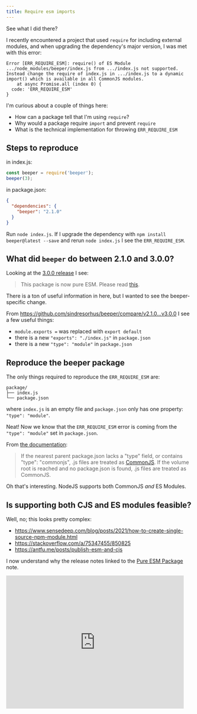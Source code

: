 ```yaml
---
title: Require esm imports
---
```


See what I did there?

I recently encountered a project that used `require` for including external modules, and when upgrading the dependency's major version, I was met with this error:

```
Error [ERR_REQUIRE_ESM]: require() of ES Module .../node_modules/beeper/index.js from .../index.js not supported.
Instead change the require of index.js in .../index.js to a dynamic import() which is available in all CommonJS modules.
    at async Promise.all (index 0) {
  code: 'ERR_REQUIRE_ESM'
}
```

I'm curious about a couple of things here:

- How can a package tell that I'm using `require`? 
- Why would a package require `import` and prevent `require`
- What is the technical implementation for throwing `ERR_REQUIRE_ESM`

## Steps to reproduce

in index.js: 
```js
const beeper = require('beeper');
beeper(3);
```

in package.json:
```json
{
  "dependencies": {
    "beeper": "2.1.0"
  }
}
```

Run `node index.js`. If I upgrade the dependency with 
`npm install beeper@latest --save` and rerun `node index.js` I see the
`ERR_REQUIRE_ESM`.

## What did `beeper` do between 2.1.0 and 3.0.0?

Looking at the [3.0.0 release](https://github.com/sindresorhus/beeper/releases/tag/v3.0.0) I see:

>This package is now pure ESM. Please read [this](https://gist.github.com/sindresorhus/a39789f98801d908bbc7ff3ecc99d99c).

There is a ton of useful information in here, but I wanted to see the
beeper-specific change.

From https://github.com/sindresorhus/beeper/compare/v2.1.0...v3.0.0 I
see a few useful things:

- `module.exports =` was replaced with `export default`
- there is a new `"exports": "./index.js"` in `package.json`
- there is a new `"type": "module"` in `package.json`

## Reproduce the beeper package

The only things required to reproduce the `ERR_REQUIRE_ESM` are:

```
package/
├── index.js
└── package.json
```

where `index.js` is an empty file and `package.json` only has one
property: `"type": "module"`.

Neat! Now we know that the `ERR_REQUIRE_ESM` error is coming from the `"type": "module"` set in `package.json`.

From [the documentation](https://nodejs.org/api/packages.html#type):

>If the nearest parent package.json lacks a "type" field, or contains "type": "commonjs", .js files are treated as [CommonJS](https://nodejs.org/api/modules.html#modules-commonjs-modules). If the volume root is reached and no package.json is found, .js files are treated as CommonJS.

Oh that's interesting. NodeJS supports both CommonJS _and_ ES Modules.

## Is supporting both CJS and ES modules feasible?

Well, no; this looks pretty complex:

- https://www.sensedeep.com/blog/posts/2021/how-to-create-single-source-npm-module.html
- https://stackoverflow.com/a/75347455/850825
- https://antfu.me/posts/publish-esm-and-cjs

I now understand why the release notes linked to the
[Pure ESM Package](https://gist.github.com/sindresorhus/a39789f98801d908bbc7ff3ecc99d99c) note.

<iframe src="https://giphy.com/embed/jUwpNzg9IcyrK" width="480" height="360" frameBorder="0" class="giphy-embed" allowFullScreen></iframe>
